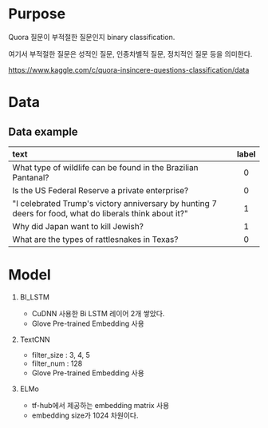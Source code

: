 # Purpose
Quora 질문이 부적절한 질문인지 binary classification.

여기서 부적절한 질문은 성적인 질문, 인종차별적 질문, 정치적인 질문 등을 의미한다.

https://www.kaggle.com/c/quora-insincere-questions-classification/data



# Data
## Data example
text | label
|:--------|:--------:|
What type of wildlife can be found in the Brazilian Pantanal?|0
Is the US Federal Reserve a private enterprise?|0
"I celebrated Trump's victory anniversary by hunting 7 deers for food, what do liberals think about it?"|1
Why did Japan want to kill Jewish?|1
What are the types of rattlesnakes in Texas?|0



# Model 
1. BI_LSTM 
   * CuDNN 사용한 Bi LSTM 레이어 2개 쌓았다.
   * Glove Pre-trained Embedding 사용

2. TextCNN 
   * filter_size : 3, 4, 5
   * filter_num : 128
   * Glove Pre-trained Embedding 사용
   
3. ELMo
   * tf-hub에서 제공하는 embedding matrix 사용
   * embedding size가 1024 차원이다.